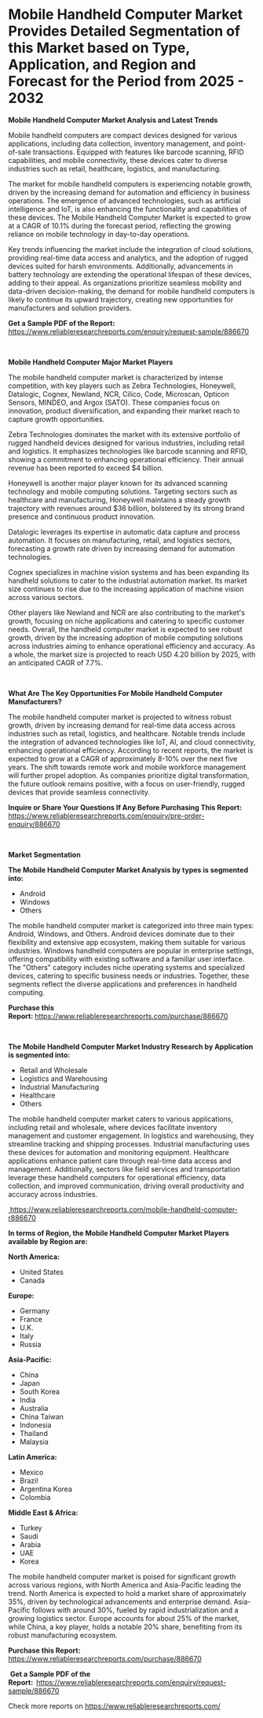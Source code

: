<p><h1>Mobile Handheld Computer Market Provides Detailed Segmentation of this Market based on Type, Application, and Region and Forecast for the Period from 2025 - 2032</h1></p><p><strong>Mobile Handheld Computer Market Analysis and Latest Trends</strong></p>
<p><p>Mobile handheld computers are compact devices designed for various applications, including data collection, inventory management, and point-of-sale transactions. Equipped with features like barcode scanning, RFID capabilities, and mobile connectivity, these devices cater to diverse industries such as retail, healthcare, logistics, and manufacturing.</p><p>The market for mobile handheld computers is experiencing notable growth, driven by the increasing demand for automation and efficiency in business operations. The emergence of advanced technologies, such as artificial intelligence and IoT, is also enhancing the functionality and capabilities of these devices. The Mobile Handheld Computer Market is expected to grow at a CAGR of 10.1% during the forecast period, reflecting the growing reliance on mobile technology in day-to-day operations.</p><p>Key trends influencing the market include the integration of cloud solutions, providing real-time data access and analytics, and the adoption of rugged devices suited for harsh environments. Additionally, advancements in battery technology are extending the operational lifespan of these devices, adding to their appeal. As organizations prioritize seamless mobility and data-driven decision-making, the demand for mobile handheld computers is likely to continue its upward trajectory, creating new opportunities for manufacturers and solution providers.</p></p>
<p><strong>Get a Sample PDF of the Report:&nbsp;</strong> <a href="https://www.reliableresearchreports.com/enquiry/request-sample/886670?utm_campaign=3319&utm_medium=2&utm_source=Github&utm_content=ia&utm_term=08042025&utm_id=mobile-handheld-computer">https://www.reliableresearchreports.com/enquiry/request-sample/886670</a></p>
<p>&nbsp;</p>
<p><strong>Mobile Handheld Computer Major Market Players</strong></p>
<p><p>The mobile handheld computer market is characterized by intense competition, with key players such as Zebra Technologies, Honeywell, Datalogic, Cognex, Newland, NCR, Cilico, Code, Microscan, Opticon Sensors, MINDEO, and Argox (SATO). These companies focus on innovation, product diversification, and expanding their market reach to capture growth opportunities.</p><p>Zebra Technologies dominates the market with its extensive portfolio of rugged handheld devices designed for various industries, including retail and logistics. It emphasizes technologies like barcode scanning and RFID, showing a commitment to enhancing operational efficiency. Their annual revenue has been reported to exceed $4 billion.</p><p>Honeywell is another major player known for its advanced scanning technology and mobile computing solutions. Targeting sectors such as healthcare and manufacturing, Honeywell maintains a steady growth trajectory with revenues around $36 billion, bolstered by its strong brand presence and continuous product innovation.</p><p>Datalogic leverages its expertise in automatic data capture and process automation. It focuses on manufacturing, retail, and logistics sectors, forecasting a growth rate driven by increasing demand for automation technologies. </p><p>Cognex specializes in machine vision systems and has been expanding its handheld solutions to cater to the industrial automation market. Its market size continues to rise due to the increasing application of machine vision across various sectors.</p><p>Other players like Newland and NCR are also contributing to the market's growth, focusing on niche applications and catering to specific customer needs. Overall, the handheld computer market is expected to see robust growth, driven by the increasing adoption of mobile computing solutions across industries aiming to enhance operational efficiency and accuracy. As a whole, the market size is projected to reach USD 4.20 billion by 2025, with an anticipated CAGR of 7.7%.</p></p>
<p>&nbsp;</p>
<p><strong>What Are The Key Opportunities For Mobile Handheld Computer Manufacturers?</strong></p>
<p><p>The mobile handheld computer market is projected to witness robust growth, driven by increasing demand for real-time data access across industries such as retail, logistics, and healthcare. Notable trends include the integration of advanced technologies like IoT, AI, and cloud connectivity, enhancing operational efficiency. According to recent reports, the market is expected to grow at a CAGR of approximately 8-10% over the next five years. The shift towards remote work and mobile workforce management will further propel adoption. As companies prioritize digital transformation, the future outlook remains positive, with a focus on user-friendly, rugged devices that provide seamless connectivity.</p></p>
<p><strong>Inquire or Share Your Questions If Any Before Purchasing This Report:</strong> <a href="https://www.reliableresearchreports.com/enquiry/pre-order-enquiry/886670?utm_campaign=3319&utm_medium=2&utm_source=Github&utm_content=ia&utm_term=08042025&utm_id=mobile-handheld-computer">https://www.reliableresearchreports.com/enquiry/pre-order-enquiry/886670</a></p>
<p>&nbsp;</p>
<p><strong>Market Segmentation</strong></p>
<p><strong>The Mobile Handheld Computer Market Analysis by types is segmented into:</strong></p>
<p><ul><li>Android</li><li>Windows</li><li>Others</li></ul></p>
<p><p>The mobile handheld computer market is categorized into three main types: Android, Windows, and Others. Android devices dominate due to their flexibility and extensive app ecosystem, making them suitable for various industries. Windows handheld computers are popular in enterprise settings, offering compatibility with existing software and a familiar user interface. The "Others" category includes niche operating systems and specialized devices, catering to specific business needs or industries. Together, these segments reflect the diverse applications and preferences in handheld computing.</p></p>
<p><strong>Purchase this Report:&nbsp;</strong><a href="https://www.reliableresearchreports.com/purchase/886670?utm_campaign=3319&utm_medium=2&utm_source=Github&utm_content=ia&utm_term=08042025&utm_id=mobile-handheld-computer">https://www.reliableresearchreports.com/purchase/886670</a></p>
<p>&nbsp;</p>
<p><strong>The Mobile Handheld Computer Market Industry Research by Application is segmented into:</strong></p>
<p><ul><li>Retail and Wholesale</li><li>Logistics and Warehousing</li><li>Industrial Manufacturing</li><li>Healthcare</li><li>Others</li></ul></p>
<p><p>The mobile handheld computer market caters to various applications, including retail and wholesale, where devices facilitate inventory management and customer engagement. In logistics and warehousing, they streamline tracking and shipping processes. Industrial manufacturing uses these devices for automation and monitoring equipment. Healthcare applications enhance patient care through real-time data access and management. Additionally, sectors like field services and transportation leverage these handheld computers for operational efficiency, data collection, and improved communication, driving overall productivity and accuracy across industries.</p></p>
<p><a href="https://www.reliableresearchreports.com/mobile-handheld-computer-r886670?utm_campaign=3319&utm_medium=2&utm_source=Github&utm_content=ia&utm_term=08042025&utm_id=mobile-handheld-computer">&nbsp;https://www.reliableresearchreports.com/mobile-handheld-computer-r886670</a></p>
<p><strong>In terms of Region, the Mobile Handheld Computer Market Players available by Region are:</strong></p>
<p>
    <p> <strong> North America: </strong>
        <ul>
            <li>United States</li>
            <li>Canada</li>
        </ul>
        </p> 
    <p> <strong> Europe: </strong>
        <ul>
            <li>Germany</li>
            <li>France</li>
            <li>U.K.</li>
            <li>Italy</li>
            <li>Russia</li>
        </ul>
        </p> 
    <p> <strong> Asia-Pacific: </strong>
        <ul>
            <li>China</li>
            <li>Japan</li>
            <li>South Korea</li>
            <li>India</li>
            <li>Australia</li>
            <li>China Taiwan</li>
            <li>Indonesia</li>
            <li>Thailand</li>
            <li>Malaysia</li>
        </ul>
        </p> 
    <p> <strong> Latin America: </strong>
        <ul>
            <li>Mexico</li>
            <li>Brazil</li>
            <li>Argentina Korea</li>
            <li>Colombia</li>
        </ul>
        </p> 
    <p> <strong> Middle East & Africa: </strong>
        <ul>
            <li>Turkey</li>
            <li>Saudi</li>
            <li>Arabia</li>
            <li>UAE</li>
            <li>Korea</li>
        </ul>
    </p>
    </p>
<p><p>The mobile handheld computer market is poised for significant growth across various regions, with North America and Asia-Pacific leading the trend. North America is expected to hold a market share of approximately 35%, driven by technological advancements and enterprise demand. Asia-Pacific follows with around 30%, fueled by rapid industrialization and a growing logistics sector. Europe accounts for about 25% of the market, while China, a key player, holds a notable 20% share, benefiting from its robust manufacturing ecosystem.</p></p>
<p><strong>Purchase this Report: </strong><a href="https://www.reliableresearchreports.com/purchase/886670?utm_campaign=3319&utm_medium=2&utm_source=Github&utm_content=ia&utm_term=08042025&utm_id=mobile-handheld-computer">https://www.reliableresearchreports.com/purchase/886670</a></p>
<p>&nbsp;<strong>Get a Sample PDF of the Report:&nbsp;&nbsp;</strong><a href="https://www.reliableresearchreports.com/enquiry/request-sample/886670?utm_campaign=3319&utm_medium=2&utm_source=Github&utm_content=ia&utm_term=08042025&utm_id=mobile-handheld-computer">https://www.reliableresearchreports.com/enquiry/request-sample/886670</a></p>
<p><strong></strong></p>
<p>Check more reports on <a href="https://www.reliableresearchreports.com/?utm_campaign=3319&utm_medium=2&utm_source=Github&utm_content=ia&utm_term=08042025&utm_id=mobile-handheld-computer">https://www.reliableresearchreports.com/</a></p>